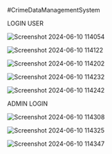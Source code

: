 #CrimeDataManagementSystem


LOGIN USER

![Screenshot 2024-06-10 114054](https://github.com/shahanshah786/CrimeDataManagementSystem/assets/126701251/b9def726-3ef6-4805-a2e6-ec399907f075)





![Screenshot 2024-06-10 114122](https://github.com/shahanshah786/CrimeDataManagementSystem/assets/126701251/9a824267-97b2-48b7-8ce5-67e50ac8866f)




![Screenshot 2024-06-10 114202](https://github.com/shahanshah786/CrimeDataManagementSystem/assets/126701251/4d2d868d-067a-4aad-9638-c6aecc21684e)





![Screenshot 2024-06-10 114232](https://github.com/shahanshah786/CrimeDataManagementSystem/assets/126701251/df55c964-4280-4447-a8fa-6773d618b5ae)


![Screenshot 2024-06-10 114242](https://github.com/shahanshah786/CrimeDataManagementSystem/assets/126701251/e810628c-3538-40b0-a4f6-147a602e8c15)



ADMIN LOGIN


![Screenshot 2024-06-10 114308](https://github.com/shahanshah786/CrimeDataManagementSystem/assets/126701251/422b6e09-b01d-40dd-8bb7-88884db3443d)




![Screenshot 2024-06-10 114325](https://github.com/shahanshah786/CrimeDataManagementSystem/assets/126701251/fd03b528-e563-41f7-a33c-1a5f80061c99)




![Screenshot 2024-06-10 114347](https://github.com/shahanshah786/CrimeDataManagementSystem/assets/126701251/8e99837a-e6fe-4157-9089-7ce21d705c9c)



